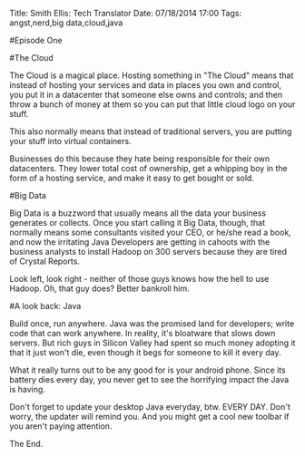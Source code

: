 Title: Smith Ellis: Tech Translator
Date: 07/18/2014 17:00
Tags: angst,nerd,big data,cloud,java

#Episode One

#The Cloud

The Cloud is a magical place.  Hosting something in "The Cloud" means that instead of hosting your services and data in places you own and control, you put it in a datacenter that someone else owns and controls; and then throw a bunch of money at them so you can put that little cloud logo on your stuff.  

This also normally means that instead of traditional servers, you are putting your stuff into virtual containers.

Businesses do this because they hate being responsible for their own datacenters.  They lower total cost of ownership, get a whipping boy in the form of a hosting service, and make it easy to get bought or sold.

#Big Data

Big Data is a buzzword that usually means all the data your business generates or collects.  Once you start calling it Big Data, though, that normally means some consultants visited your CEO, or he/she read a book, and now the irritating Java Developers are getting in cahoots with the business analysts to install Hadoop on 300 servers because they are tired of Crystal Reports.

Look left, look right - neither of those guys knows how the hell to use Hadoop.  Oh, that guy does?  Better bankroll him.

#A look back: Java

Build once, run anywhere.  Java was the promised land for developers; write code that can work anywhere.  In reality, it's bloatware that slows down servers.  But rich guys in Silicon Valley had spent so much money adopting it that it just won't die, even though it begs for someone to kill it every day.

What it really turns out to be any good for is your android phone.  Since its battery dies every day, you never get to see the horrifying impact the Java is having.

Don't forget to update your desktop Java everyday, btw.  EVERY DAY.  Don't worry, the updater will remind you.  And you might get a cool new toolbar if you aren't paying attention.

The End.